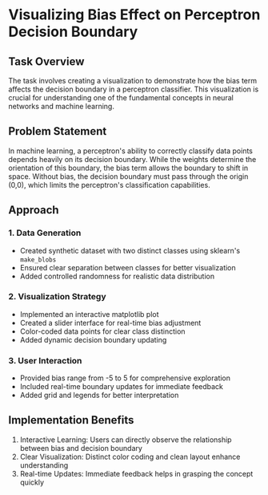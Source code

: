 # Visualizing Bias Effect on Perceptron Decision Boundary

## Task Overview
The task involves creating a visualization to demonstrate how the bias term affects the decision boundary in a perceptron classifier. This visualization is crucial for understanding one of the fundamental concepts in neural networks and machine learning.

## Problem Statement
In machine learning, a perceptron's ability to correctly classify data points depends heavily on its decision boundary. While the weights determine the orientation of this boundary, the bias term allows the boundary to shift in space. Without bias, the decision boundary must pass through the origin (0,0), which limits the perceptron's classification capabilities.

## Approach

### 1. Data Generation
- Created synthetic dataset with two distinct classes using sklearn's `make_blobs`
- Ensured clear separation between classes for better visualization
- Added controlled randomness for realistic data distribution

### 2. Visualization Strategy
- Implemented an interactive matplotlib plot
- Created a slider interface for real-time bias adjustment
- Color-coded data points for clear class distinction
- Added dynamic decision boundary updating

### 3. User Interaction
- Provided bias range from -5 to 5 for comprehensive exploration
- Included real-time boundary updates for immediate feedback
- Added grid and legends for better interpretation

## Implementation Benefits
1. Interactive Learning: Users can directly observe the relationship between bias and decision boundary
2. Clear Visualization: Distinct color coding and clean layout enhance understanding
3. Real-time Updates: Immediate feedback helps in grasping the concept quickly
